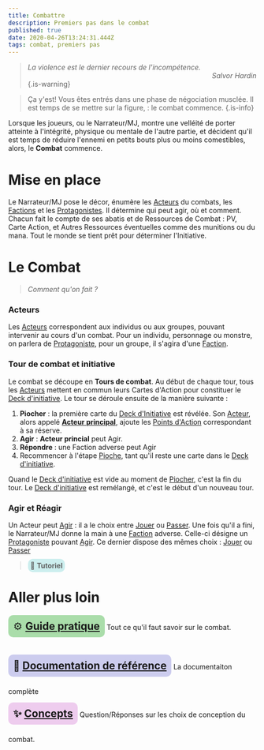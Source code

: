 ```yaml
---
title: Combattre
description: Premiers pas dans le combat
published: true
date: 2020-04-26T13:24:31.444Z
tags: combat, premiers pas
---
```


> _La violence est le dernier recours de l'incompétence._
> <span style="text-align:right;display:block">_Salvor Hardin_</span> 
{.is-warning}

> Ça y'est!  Vous êtes entrés dans une phase de négociation musclée.
Il est temps de se mettre sur la figure, : le combat commence.
{.is-info}

Lorsque les joueurs, ou le Narrateur/MJ, montre une velléité de porter atteinte à l'intégrité, physique ou mentale de l'autre partie, et décident qu'il est temps de réduire l'ennemi en petits bouts plus ou moins comestibles, alors, le **Combat** commence. 

# Mise en place

Le Narrateur/MJ pose le décor, énumère les [Acteurs] du combats, les [Factions] et les [Protagonistes]. Il détermine qui peut agir, où et comment. 
Chacun fait le compte de ses abatis  et de Ressources de Combat : PV, Carte Action, et Autres Ressources éventuelles comme des munitions ou du mana. Tout le monde se tient prêt pour déterminer l'Initiative.

# Le Combat
> _Comment qu'on fait ?_

### Acteurs

Les [Acteurs] correspondent aux individus ou aux groupes, pouvant intervenir au cours d'un combat.
Pour un individu, personnage ou monstre, on parlera de [Protagoniste], pour un groupe, il s'agira d'une [Faction].

### Tour de combat et initiative

Le combat se découpe en **Tours de combat**. Au début de chaque tour, tous les [Acteurs] mettent en commun leurs Cartes d'Action pour constituer le [Deck d'initiative]. Le tour se déroule ensuite de la manière suivante : 

1. **Piocher** : la première carte du [Deck d'Initiative] est révélée. Son [Acteur], alors appelé **[Acteur principal]**, ajoute les [Points d'Action] correspondant à sa réserve.
2. **Agir** : **Acteur princial** peut Agir.
3. **Répondre** : une Faction adverse peut Agir
4. Recommencer à l'étape [Pioche], tant qu'il reste une carte dans le [Deck d'initiative].

Quand le [Deck d'initiative] est vide au moment de [Piocher], c'est la fin du tour. 
Le [Deck d'initiative] est remélangé, et c'est le début d'un nouveau tour.

### Agir et Réagir

Un Acteur peut [Agir] : il a le choix entre [Jouer] ou [Passer].
Une fois qu'il a fini, le Narrateur/MJ donne la main à une [Faction] adverse. Celle-ci désigne un [Protagoniste] pouvant [Agir]. Ce dernier dispose des mêmes choix : [Jouer] ou [Passer]

> <span style="background:#cceeee;padding:5px;border-radius:10px;">:baby_bottle: **Tutoriel**</span>

# Aller plus loin

<div class="container">
<div class="row">
<div class="col-4">

<span style="font-size:1.5em;display:inline-block;margin-bottom:1em;background:#aaddaa;padding:10px;border-radius:10px;">:gear: **[Guide pratique][Combat.howto]**</span>
Tout ce qu'il faut savoir sur le combat.
</div>
<div class="col-4">
  
<span style="font-size:1.5em;background:#ccccee;padding:10px;border-radius:10px;display:inline-block;margin-bottom:1em;">**📖 [Documentation de référence][Combat.reference]**</span>
La documentaiton complète
</div>

<div class="col-4">

<span style="font-size:1.5em;display:inline-block;margin-bottom:1em;background:#eeccee;padding:10px;border-radius:10px;">**:sparkles: [Concepts][Combat.concepts]**</span>
Question/Réponses sur les choix de conception du combat.
</div>
</div>
  


[Combat.howto]: /sphérier/guides/combat
[Combat.reference]: /sphérier/référence/phases-de-jeu/combat
[Combat.concepts]: /sphérier/concepts/meta-combat

<!-- Liens de référence -->
[Acteur]: [Combat.reference]#acteur
[Acteurs]: [Combat.reference]#acteur
[Acteur principal]: [Combat.reference]#acteur
[Protagoniste]: #
[Protagonistes]: #
[Points d'Action]: #
[Deck d'Initiative]: #
[Pioche]: #
[Piocher]: #
[Jouer]: #
[Passer]: #
[Faction]: #
[Factions]: #
[Agir]: #
